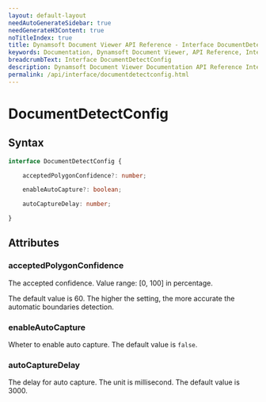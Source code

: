 ```yaml
---
layout: default-layout
needAutoGenerateSidebar: true
needGenerateH3Content: true
noTitleIndex: true
title: Dynamsoft Document Viewer API Reference - Interface DocumentDetectConfig
keywords: Documentation, Dynamsoft Document Viewer, API Reference, Interface DocumentDetectConfig
breadcrumbText: Interface DocumentDetectConfig
description: Dynamsoft Document Viewer Documentation API Reference Interface DocumentDetectConfig Page
permalink: /api/interface/documentdetectconfig.html
---
```


# DocumentDetectConfig

## Syntax

```typescript
interface DocumentDetectConfig {

    acceptedPolygonConfidence?: number; 

    enableAutoCapture?: boolean; 

    autoCaptureDelay: number;  

}
```

## Attributes

### acceptedPolygonConfidence

The accepted confidence. Value range: [0, 100] in percentage.

The default value is 60. The higher the setting, the more accurate the automatic boundaries detection.

### enableAutoCapture

Wheter to enable auto capture. The default value is `false`.

### autoCaptureDelay

The delay for auto capture. The unit is millisecond. The default value is 3000.